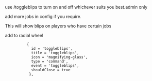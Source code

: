 use /toggleblips to turn on and off whichever suits you best.admin only 

add more jobs in config if you require.

This will show blips on players who have certain jobs 

add to radial wheel

              {
                id = 'toggleblips',
                title = 'toggleblips',
                icon = 'magnifying-glass',
                type = 'command',
                event = 'toggleblips',
                shouldClose = true
               },

